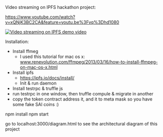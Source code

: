 Video streaming on IPFS hackathon project: 

https://www.youtube.com/watch?v=xQNjK3BC2CA&feature=youtu.be%3Fvq%3Dhd1080

[![Video streaming on IPFS demo video](https://img.youtube.com/vi/xQNjK3BC2CA/0.jpg)](https://www.youtube.com/watch?v=xQNjK3BC2CA&feature=youtu.be%3Fvq%3Dhd1080)


Installation: 
- Install ffmeg
    - I used this tutorial for mac os x: www.renevolution.com/ffmpeg/2013/03/16/how-to-install-ffmpeg-on-mac-os-x.html
- Install ipfs   
    - https://ipfs.io/docs/install/
    - Init & run daemon 
- Install testrpc & truffle js
- run testrpc in one window, then truffle compule & migrate in another 
- copy the token contract address it, and it to meta mask so you have some fake SAI coins :) 

npm install 
npm start

go to localhost:3000/diagram.html to see the architectural diagram of this project 
